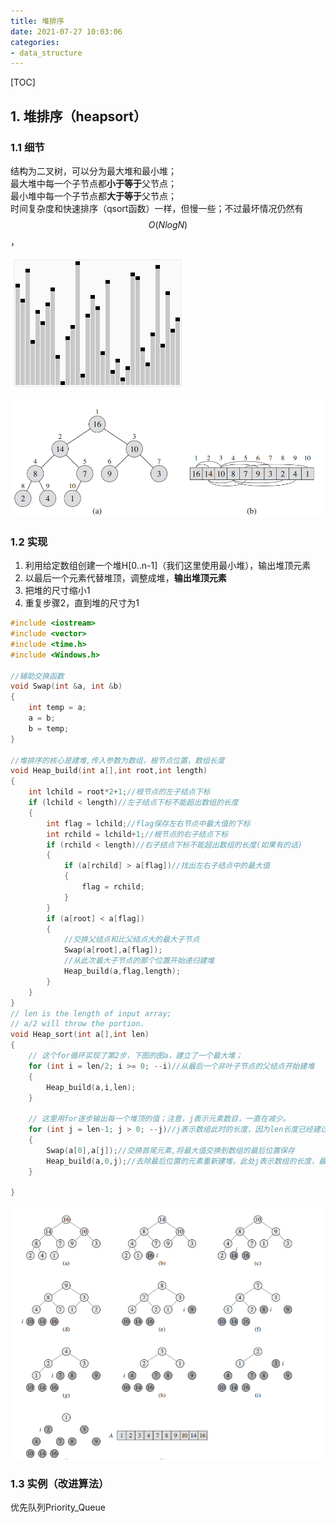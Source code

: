 ```yaml
---
title: 堆排序
date: 2021-07-27 10:03:06
categories:
- data_structure
---
```

[TOC]


## 1. 堆排序（heapsort）
### 1.1 细节
结构为二叉树，可以分为最大堆和最小堆；  
最大堆中每一个子节点都**小于等于**父节点；  
最小堆中每一个子节点都**大于等于**父节点；  
时间复杂度和快速排序（qsort函数）一样，但慢一些；不过最坏情况仍然有$$O(NlogN)$$，

![堆排序](../images/stl-heapsort.gif)

![max-heap](../images/1578727162108.png)

### 1.2 实现
1. 利用给定数组创建一个堆H[0..n-1]（我们这里使用最小堆），输出堆顶元素
2. 以最后一个元素代替堆顶，调整成堆，**输出堆顶元素**
3. 把堆的尺寸缩小1
4. 重复步骤2，直到堆的尺寸为1

```c++
#include <iostream>
#include <vector>
#include <time.h>
#include <Windows.h>

//辅助交换函数
void Swap(int &a, int &b)
{
	int temp = a;
	a = b;
	b = temp;
}

//堆排序的核心是建堆,传入参数为数组，根节点位置，数组长度
void Heap_build(int a[],int root,int length)
{
	int lchild = root*2+1;//根节点的左子结点下标
	if (lchild < length)//左子结点下标不能超出数组的长度
	{
		int flag = lchild;//flag保存左右节点中最大值的下标
		int rchild = lchild+1;//根节点的右子结点下标
		if (rchild < length)//右子结点下标不能超出数组的长度(如果有的话)
		{
			if (a[rchild] > a[flag])//找出左右子结点中的最大值
			{
				flag = rchild;
			}
		}
		if (a[root] < a[flag])
		{
			//交换父结点和比父结点大的最大子节点
			Swap(a[root],a[flag]);
			//从此次最大子节点的那个位置开始递归建堆
			Heap_build(a,flag,length);
		}
	}
}
// len is the length of input array;
// a/2 will throw the portion.
void Heap_sort(int a[],int len)
{
	// 这个for循环实现了第2步，下图的图a，建立了一个最大堆；
	for (int i = len/2; i >= 0; --i)//从最后一个非叶子节点的父结点开始建堆
	{
		Heap_build(a,i,len);
	}

	// 这里用for逐步输出每一个堆顶的值；注意，j表示元素数目，一直在减少。
	for (int j = len-1; j > 0; --j)//j表示数组此时的长度，因为len长度已经建过了，从len-1开始
	{
		Swap(a[0],a[j]);//交换首尾元素,将最大值交换到数组的最后位置保存
		Heap_build(a,0,j);//去除最后位置的元素重新建堆，此处j表示数组的长度，最后一个位置下标变为len-2
	}

}
```

![1578744269500](../images/1578744269500.png)

### 1.3 实例（改进算法）
优先队列Priority_Queue



